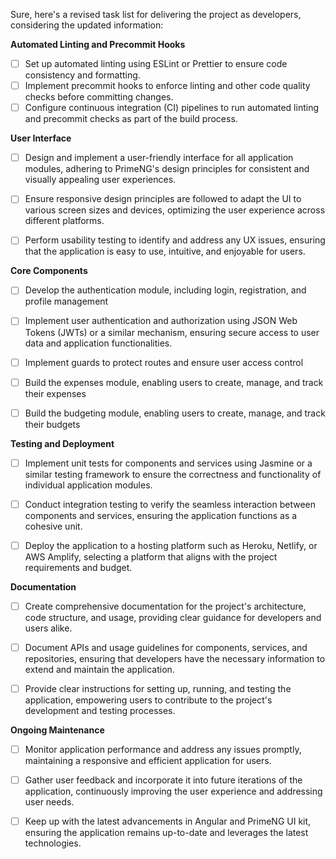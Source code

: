 Sure, here's a revised task list for delivering the project as developers, considering the updated information:

**Automated Linting and Precommit Hooks**

- [ ] Set up automated linting using ESLint or Prettier to ensure code consistency and formatting.
- [ ] Implement precommit hooks to enforce linting and other code quality checks before committing changes.
- [ ] Configure continuous integration (CI) pipelines to run automated linting and precommit checks as part of the build process.

**User Interface**

- [ ] Design and implement a user-friendly interface for all application modules, adhering to PrimeNG's design principles for consistent and visually appealing user experiences.

- [ ] Ensure responsive design principles are followed to adapt the UI to various screen sizes and devices, optimizing the user experience across different platforms.

- [ ] Perform usability testing to identify and address any UX issues, ensuring that the application is easy to use, intuitive, and enjoyable for users.

**Core Components**

- [ ] Develop the authentication module, including login, registration, and profile management

- [ ] Implement user authentication and authorization using JSON Web Tokens (JWTs) or a similar mechanism, ensuring secure access to user data and application functionalities.

- [ ] Implement guards to protect routes and ensure user access control

- [ ] Build the expenses module, enabling users to create, manage, and track their expenses

- [ ] Build the budgeting module, enabling users to create, manage, and track their budgets

**Testing and Deployment**

- [ ] Implement unit tests for components and services using Jasmine or a similar testing framework to ensure the correctness and functionality of individual application modules.

- [ ] Conduct integration testing to verify the seamless interaction between components and services, ensuring the application functions as a cohesive unit.

- [ ] Deploy the application to a hosting platform such as Heroku, Netlify, or AWS Amplify, selecting a platform that aligns with the project requirements and budget.

**Documentation**

- [ ] Create comprehensive documentation for the project's architecture, code structure, and usage, providing clear guidance for developers and users alike.

- [ ] Document APIs and usage guidelines for components, services, and repositories, ensuring that developers have the necessary information to extend and maintain the application.

- [ ] Provide clear instructions for setting up, running, and testing the application, empowering users to contribute to the project's development and testing processes.

**Ongoing Maintenance**

- [ ] Monitor application performance and address any issues promptly, maintaining a responsive and efficient application for users.

- [ ] Gather user feedback and incorporate it into future iterations of the application, continuously improving the user experience and addressing user needs.

- [ ] Keep up with the latest advancements in Angular and PrimeNG UI kit, ensuring the application remains up-to-date and leverages the latest technologies.
